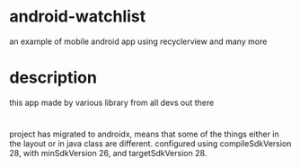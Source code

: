 # android-watchlist
an example of mobile android app using recyclerview and many more

# description
this app made by various library from all devs out there
#
project has migrated to androidx, means that some of the things either in the layout or in java class are different.
configured using compileSdkVersion 28, with minSdkVersion 26, and targetSdkVersion 28.
